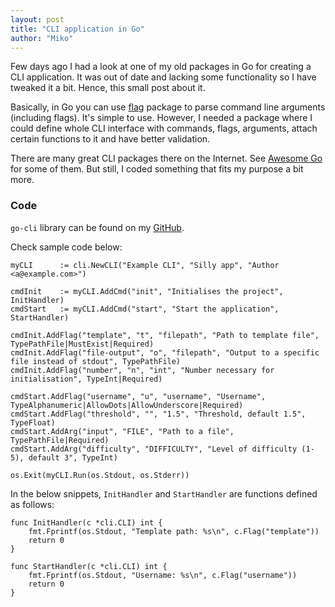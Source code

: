 ```yaml
---
layout: post
title: "CLI application in Go"
author: "Miko"
---
```


Few days ago I had a look at one of my old packages in Go for creating a CLI
application. It was out of date and lacking some functionality so I have
tweaked it a bit. Hence, this small post about it.

Basically, in Go you can use [flag](https://golang.org/pkg/flag/) package to
parse command line arguments (including flags). It's simple to use. However,
I needed a package where I could define whole CLI interface with commands,
flags, arguments, attach certain functions to it and have better validation.

There are many great CLI packages there on the Internet. See
[Awesome Go](https://awesome-go.com/#command-line) for some of them. But
still, I coded something that fits my purpose a bit more.

### Code

`go-cli` library can be found on my [GitHub](https://github.com/gasiordev/go-cli).

Check sample code below:

```
myCLI      := cli.NewCLI("Example CLI", "Silly app", "Author <a@example.com>")

cmdInit    := myCLI.AddCmd("init", "Initialises the project", InitHandler)
cmdStart   := myCLI.AddCmd("start", "Start the application", StartHandler)

cmdInit.AddFlag("template", "t", "filepath", "Path to template file", TypePathFile|MustExist|Required)
cmdInit.AddFlag("file-output", "o", "filepath", "Output to a specific file instead of stdout", TypePathFile)
cmdInit.AddFlag("number", "n", "int", "Number necessary for initialisation", TypeInt|Required)

cmdStart.AddFlag("username", "u", "username", "Username", TypeAlphanumeric|AllowDots|AllowUnderscore|Required)
cmdStart.AddFlag("threshold", "", "1.5", "Threshold, default 1.5", TypeFloat)
cmdStart.AddArg("input", "FILE", "Path to a file", TypePathFile|Required)
cmdStart.AddArg("difficulty", "DIFFICULTY", "Level of difficulty (1-5), default 3", TypeInt)

os.Exit(myCLI.Run(os.Stdout, os.Stderr))
```

In the below snippets, `InitHandler` and `StartHandler` are functions defined as follows:
```
func InitHandler(c *cli.CLI) int {
    fmt.Fprintf(os.Stdout, "Template path: %s\n", c.Flag("template"))
    return 0
}

func StartHandler(c *cli.CLI) int {
    fmt.Fprintf(os.Stdout, "Username: %s\n", c.Flag("username"))
    return 0
}
```

